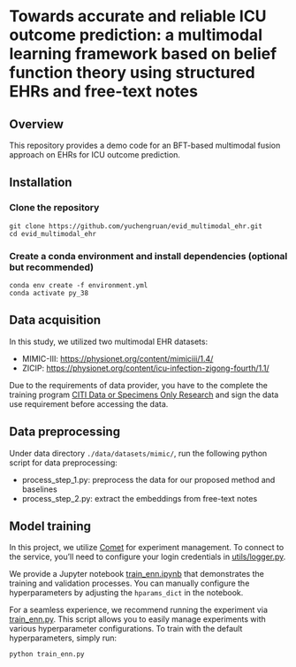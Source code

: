 # Towards accurate and reliable ICU outcome prediction: a multimodal learning framework based on belief function theory using structured EHRs and free-text notes

## Overview

This repository provides a demo code for an BFT-based multimodal fusion approach on EHRs for ICU outcome prediction.

## Installation

### Clone the repository

```
git clone https://github.com/yuchengruan/evid_multimodal_ehr.git
cd evid_multimodal_ehr
```

### Create a conda environment and install dependencies (optional but recommended)

```
conda env create -f environment.yml
conda activate py_38
```

## Data acquisition

In this study, we utilized two multimodal EHR datasets: 

- MIMIC-III: https://physionet.org/content/mimiciii/1.4/
- ZICIP: https://physionet.org/content/icu-infection-zigong-fourth/1.1/

Due to the requirements of data provider, you have to the complete the training program [CITI Data or Specimens Only Research](https://physionet.org/content/icu-infection-zigong-fourth/view-required-training/1.1/#1) and sign the data use requirement before accessing the data.

## Data preprocessing

Under data directory `./data/datasets/mimic/`, run the following python script for data preprocessing:

- process_step_1.py: preprocess the data for our proposed method and baselines
- process_step_2.py: extract the embeddings from free-text notes

## Model training

In this project, we utilize [Comet](https://www.comet.com/site/?utm_source=chatgpt.com) for experiment management. To connect to the service, you’ll need to configure your login credentials in [utils/logger.py](./utils/logger.py).

We provide a Jupyter notebook [train_enn.ipynb](./train_enn.ipynb) that demonstrates the training and validation processes. You can manually configure the hyperparameters by adjusting the `hparams_dict` in the notebook.

For a seamless experience, we recommend running the experiment via [train_enn.py](./train_enn.py). This script allows you to easily manage experiments with various hyperparameter configurations. To train with the default hyperparameters, simply run:

```
python train_enn.py
```

